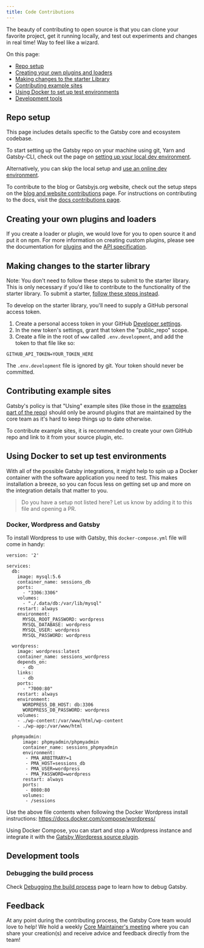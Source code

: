 ```yaml
---
title: Code Contributions
---
```


The beauty of contributing to open source is that you can clone your favorite project, get it running locally, and test out experiments and changes in real time! Way to feel like a wizard.

On this page:

- [Repo setup](#repo-setup)
- [Creating your own plugins and loaders](#creating-your-own-plugins-and-loaders)
- [Making changes to the starter Library](#making-changes-to-the-starter-library)
- [Contributing example sites](#contributing-example-sites)
- [Using Docker to set up test environments](#using-docker-to-set-up-test-environments)
- [Development tools](#development-tools)

## Repo setup

This page includes details specific to the Gatsby core and ecosystem codebase.

To start setting up the Gatsby repo on your machine using git, Yarn and Gatsby-CLI, check out the page on [setting up your local dev environment](/contributing/setting-up-your-local-dev-environment/).

Alternatively, you can skip the local setup and [use an online dev environment](/contributing/use-an-online-dev-environment/).

To contribute to the blog or Gatsbyjs.org website, check out the setup steps on the [blog and website contributions](/contributing/blog-and-website-contributions/) page. For instructions on contributing to the docs, visit the [docs contributions page](/contributing/docs-contributions/).

## Creating your own plugins and loaders

If you create a loader or plugin, we would love for you to open source it and put it on npm. For more information on creating custom plugins, please see the documentation for [plugins](/docs/plugins/) and the [API specification](/docs/api-specification/).

## Making changes to the starter library

Note: You don't need to follow these steps to submit to the starter library. This is only necessary if you'd like to contribute to the functionality of the starter library. To submit a starter, [follow these steps instead](/contributing/submit-to-starter-library/).

To develop on the starter library, you'll need to supply a GitHub personal access token.

1. Create a personal access token in your GitHub [Developer settings](https://github.com/settings/tokens).
2. In the new token's settings, grant that token the "public_repo" scope.
3. Create a file in the root of `www` called `.env.development`, and add the token to that file like so:

```text:title=.env.development
GITHUB_API_TOKEN=YOUR_TOKEN_HERE
```

The `.env.development` file is ignored by git. Your token should never be committed.

## Contributing example sites

Gatsby's policy is that "Using" example sites (like those in the [examples part of the repo](https://github.com/gatsbyjs/gatsby/tree/master/examples)) should only be around plugins that are maintained by the core team as it's hard to keep things up to date otherwise.

To contribute example sites, it is recommended to create your own GitHub repo and link to it from your source plugin, etc.

## Using Docker to set up test environments

With all of the possible Gatsby integrations, it might help to spin up a Docker container with the software application you need to test. This makes installation a breeze, so you can focus less on getting set up and more on the integration details that matter to you.

> Do you have a setup not listed here? Let us know by adding it to this file and opening a PR.

### Docker, Wordpress and Gatsby

To install Wordpress to use with Gatsby, this `docker-compose.yml` file will come in handy:

```
version: '2'

services:
  db:
    image: mysql:5.6
    container_name: sessions_db
    ports:
      - "3306:3306"
    volumes:
      - "./.data/db:/var/lib/mysql"
    restart: always
    environment:
      MYSQL_ROOT_PASSWORD: wordpress
      MYSQL_DATABASE: wordpress
      MYSQL_USER: wordpress
      MYSQL_PASSWORD: wordpress

  wordpress:
    image: wordpress:latest
    container_name: sessions_wordpress
    depends_on:
      - db
    links:
      - db
    ports:
      - "7000:80"
    restart: always
    environment:
      WORDPRESS_DB_HOST: db:3306
      WORDPRESS_DB_PASSWORD: wordpress
    volumes:
    - ./wp-content:/var/www/html/wp-content
    - ./wp-app:/var/www/html

  phpmyadmin:
      image: phpmyadmin/phpmyadmin
      container_name: sessions_phpmyadmin
      environment:
       - PMA_ARBITRARY=1
       - PMA_HOST=sessions_db
       - PMA_USER=wordpress
       - PMA_PASSWORD=wordpress
      restart: always
      ports:
       - 8080:80
      volumes:
       - /sessions
```

Use the above file contents when following the Docker Wordpress install instructions: https://docs.docker.com/compose/wordpress/

Using Docker Compose, you can start and stop a Wordpress instance and integrate it with the [Gatsby Wordpress source plugin](/docs/sourcing-from-wordpress/).

## Development tools

### Debugging the build process

Check [Debugging the build process](/docs/debugging-the-build-process/) page to learn how to debug Gatsby.

## Feedback

At any point during the contributing process, the Gatsby Core team would love to help! We hold a weekly [Core Maintainer's meeting](/contributing/community#core-maintainers-meeting) where you can share your creation(s) and receive advice and feedback directly from the team!
